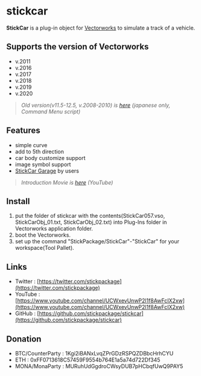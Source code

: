 # stickcar  
**StickCar** is a plug-in object for [Vectorworks](https://www.vectorworks.net/) to simulate a track of a vehicle.  
## Supports the version of Vectorworks
- v.2011   
- v.2016  
- v.2017  
- v.2018  
- v.2019
- v.2020

> *Old version(v11.5-12.5, v.2008-2010) is [here](http://stickpackage.azf.jp/jpn/download.html) (japanese only, Command Menu script)*   

## Features  
- simple curve  
- add to 5th direction  
- car body customize support  
- image symbol support  
- [StickCar Garage](https://github.com/stickpackage/stickcar-garage) by users  

> *Introduction Movie is [here](https://www.youtube.com/watch?v=1i0NmOMvMqQ) (YouTube)*  

## Install
1. put the folder of stickcar with the contents(StickCar057.vso, StickCarObj_01.txt, StickCarObj_02.txt) into Plug-Ins folder in Vectorworks application folder.   
1. boot the Vectorworks.  
1. set up the command "StickPackage/StickCar"-"StickCar" for your workspace(Tool Pallet).  

## Links  
- Twitter : [https://twitter.com/stickpackage](https://twitter.com/stickpackage)  
- YouTube : [https://www.youtube.com/channel/UCWxevUnwP2l1f8AwFcIX2xw](https://www.youtube.com/channel/UCWxevUnwP2l1f8AwFcIX2xw)  
- GitHub : [https://github.com/stickpackage/stickcar](https://github.com/stickpackage/stickcar)  

## Donation  
- BTC/CounterParty : 1Kgi2iBANxLvqZPrGDzRSPQZDBbcHrhCYU  
- ETH : 0xFF0713618C57459F9554b764E1a5a74d722Df345  
- MONA/MonaParty : MURuhUdGgdroCWsyDUB7pHCbqfUwQ9PAY5  
